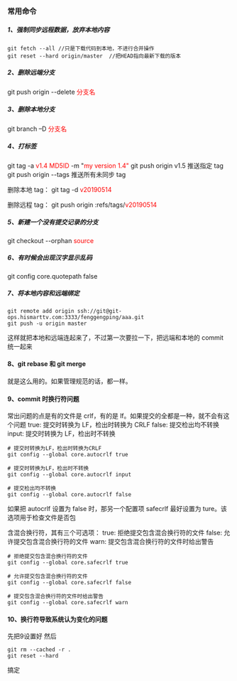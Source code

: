 ### 常用命令

##### 1、强制同步远程数据，放弃本地内容

```
git fetch --all //只是下载代码到本地，不进行合并操作
git reset --hard origin/master  //把HEAD指向最新下载的版本
```

##### 2、删除远端分支

git push origin --delete <font color="red">分支名</font>

##### 3、删除本地分支

git branch –D <font color="red">分支名</font>

##### 4、打标签

git tag -a <font color="red">v1.4 MD5ID</font> -m "<font color="red">my version 1.4"</font>
git push origin v1.5 推送指定 tag
git push origin --tags 推送所有未同步 tag

删除本地 tag：
git tag -d <font color="red">v20190514</font>

删除远程 tag：
git push origin :refs/tags/<font color="red">v20190514</font>

##### 5、新建一个没有提交记录的分支

git checkout --orphan <font color="red">source</font>

##### 6、有时候会出现汉字显示乱码

git config core.quotepath false

##### 7、将本地内容和远端绑定

```
git remote add origin ssh://git@git-ops.hismarttv.com:3333/fenggengping/aaa.git
git push -u origin master
```

这样就把本地和远端连起来了，不过第一次要拉一下，把远端和本地的 commit 统一起来

#### 8、git rebase 和 git merge

就是这么用的。如果管理规范的话，都一样。

#### 9、commit 时换行符问题

常出问题的点是有的文件是 crlf，有的是 lf。如果提交的全都是一种，就不会有这个问题
true: 提交时转换为 LF，检出时转换为 CRLF
false: 提交检出均不转换
input: 提交时转换为 LF，检出时不转换

```
# 提交时转换为LF，检出时转换为CRLF
git config --global core.autocrlf true

# 提交时转换为LF，检出时不转换
git config --global core.autocrlf input

# 提交检出均不转换
git config --global core.autocrlf false
```

如果把 autocrlf 设置为 false 时，那另一个配置项 safecrlf 最好设置为 ture。该选项用于检查文件是否包

含混合换行符，其有三个可选项：
true: 拒绝提交包含混合换行符的文件
false: 允许提交包含混合换行符的文件
warn: 提交包含混合换行符的文件时给出警告

```
# 拒绝提交包含混合换行符的文件
git config --global core.safecrlf true

# 允许提交包含混合换行符的文件
git config --global core.safecrlf false

# 提交包含混合换行符的文件时给出警告
git config --global core.safecrlf warn
```

#### 10、换行符导致系统认为变化的问题
先把9设置好
然后
```
git rm --cached -r .
git reset --hard
```
搞定